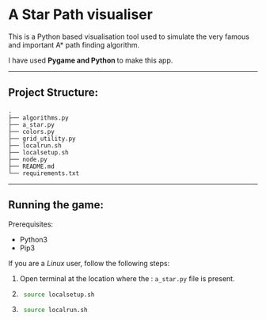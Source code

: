 # A Star Path visualiser

This is a Python based visualisation tool used to simulate the very famous and important A* path finding algorithm.

I have used <b> Pygame and Python </b> to make this app. 

<hr>

## Project Structure: 
```
.
├── algorithms.py
├── a_star.py
├── colors.py
├── grid_utility.py
├── localrun.sh
├── localsetup.sh
├── node.py
├── README.md
└── requirements.txt
```
<hr>

## Running the game:

Prerequisites:
* Python3
* Pip3

If you are a *Linux* user, follow the following steps:
1) Open terminal at the location where the : ```a_star.py``` file is present.

2) ```bash 
    source localsetup.sh 
    ```

3) ```bash 
    source localrun.sh 
    ```